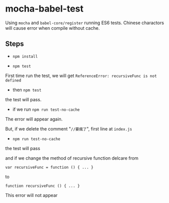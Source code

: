 # mocha-babel-test

Using `mocha` and `babel-core/register` running ES6 tests.
Chinese charactors will cause error when compile without cache.

## Steps

* `npm install`

* `npm test`

First time run the test, we will get `ReferenceError: recursiveFunc is not defined`

* then `npm test`

the test will pass.

* if we run `npm run test-no-cache`

The error will appear again.

But, if we delete the comment "`//要瘋了`", first line at `index.js`

* `npm run test-no-cache`

the test will pass

and if we change the method of recursive function delcare from

`var recursiveFunc = function () { ... }`

to

`function recursiveFunc () { ... }`

This error will not appear
